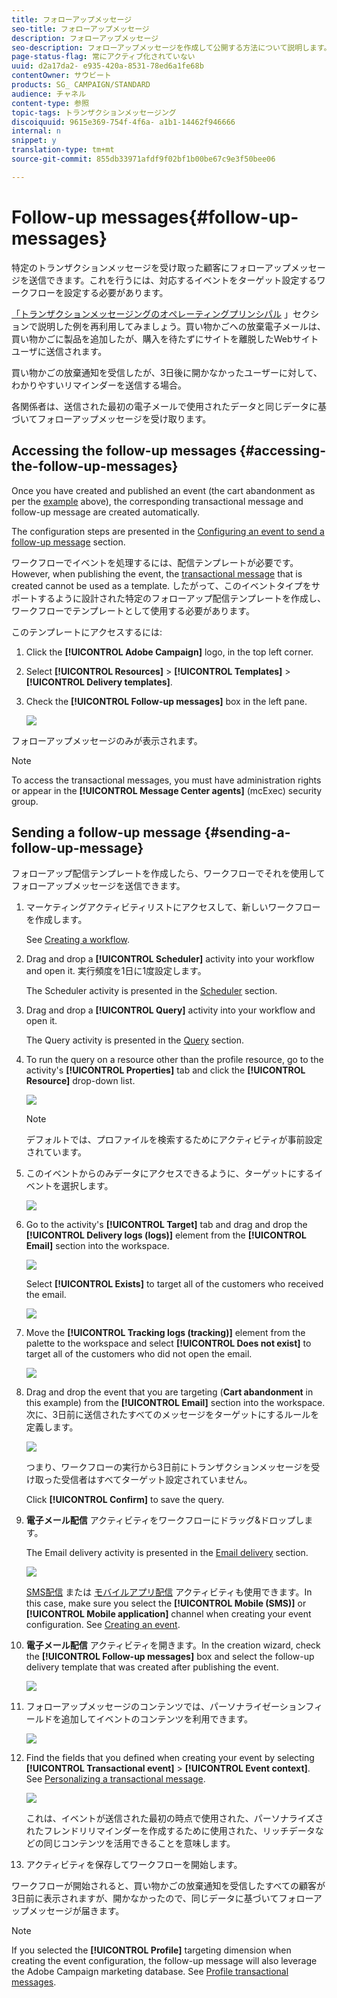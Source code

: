```yaml
---
title: フォローアップメッセージ
seo-title: フォローアップメッセージ
description: フォローアップメッセージ
seo-description: フォローアップメッセージを作成して公開する方法について説明します。
page-status-flag: 常にアクティブ化されていない
uuid: d2a17da2- e935-420a-8531-78ed6a1fe68b
contentOwner: サウビート
products: SG_ CAMPAIGN/STANDARD
audience: チャネル
content-type: 参照
topic-tags: トランザクションメッセージング
discoiquuid: 9615e369-754f-4f6a- a1b1-14462f946666
internal: n
snippet: y
translation-type: tm+mt
source-git-commit: 855db33971afdf9f02bf1b00be67c9e3f50bee06

---
```



# Follow-up messages{#follow-up-messages}

特定のトランザクションメッセージを受け取った顧客にフォローアップメッセージを送信できます。これを行うには、対応するイベントをターゲット設定するワークフローを設定する必要があります。

[「トランザクションメッセージングのオペレーティングプリンシパル](../../channels/using/about-transactional-messaging.md#transactional-messaging-operating-principle) 」セクションで説明した例を再利用してみましょう。買い物かごへの放棄電子メールは、買い物かごに製品を追加したが、購入を待たずにサイトを離脱したWebサイトユーザに送信されます。

買い物かごの放棄通知を受信したが、3日後に開かなかったユーザーに対して、わかりやすいリマインダーを送信する場合。

各関係者は、送信された最初の電子メールで使用されたデータと同じデータに基づいてフォローアップメッセージを受け取ります。

## Accessing the follow-up messages {#accessing-the-follow-up-messages}

Once you have created and published an event (the cart abandonment as per the [example](../../channels/using/about-transactional-messaging.md#transactional-messaging-operating-principle) above), the corresponding transactional message and follow-up message are created automatically.

The configuration steps are presented in the [Configuring an event to send a follow-up message](../../administration/using/configuring-transactional-messaging.md#use-case--configuring-an-event-to-send-a-transactional-message) section.

ワークフローでイベントを処理するには、配信テンプレートが必要です。However, when publishing the event, the [transactional message](../../channels/using/event-transactional-messages.md) that is created cannot be used as a template. したがって、このイベントタイプをサポートするように設計された特定のフォローアップ配信テンプレートを作成し、ワークフローでテンプレートとして使用する必要があります。

このテンプレートにアクセスするには:

1. Click the **[!UICONTROL Adobe Campaign]** logo, in the top left corner.
1. Select **[!UICONTROL Resources]** &gt; **[!UICONTROL Templates]** &gt; **[!UICONTROL Delivery templates]**.
1. Check the **[!UICONTROL Follow-up messages]** box in the left pane.

   ![](assets/message-center_follow-up-search.png)

フォローアップメッセージのみが表示されます。

>[!NOTE]
>
>To access the transactional messages, you must have administration rights or appear in the **[!UICONTROL Message Center agents]** (mcExec) security group.

## Sending a follow-up message {#sending-a-follow-up-message}

フォローアップ配信テンプレートを作成したら、ワークフローでそれを使用してフォローアップメッセージを送信できます。

1. マーケティングアクティビティリストにアクセスして、新しいワークフローを作成します。

   See [Creating a workflow](../../automating/using/building-a-workflow.md#creating-a-workflow).

1. Drag and drop a **[!UICONTROL Scheduler]** activity into your workflow and open it. 実行頻度を1日に1度設定します。

   The Scheduler activity is presented in the [Scheduler](../../automating/using/scheduler.md) section.

1. Drag and drop a **[!UICONTROL Query]** activity into your workflow and open it.

   The Query activity is presented in the [Query](../../automating/using/query.md) section.

1. To run the query on a resource other than the profile resource, go to the activity's **[!UICONTROL Properties]** tab and click the **[!UICONTROL Resource]** drop-down list.

   ![](assets/message-center_follow-up-query-properties.png)

   >[!NOTE]
   >
   >デフォルトでは、プロファイルを検索するためにアクティビティが事前設定されています。

1. このイベントからのみデータにアクセスできるように、ターゲットにするイベントを選択します。

   ![](assets/message-center_follow-up-query-resource.png)

1. Go to the activity's **[!UICONTROL Target]** tab and drag and drop the **[!UICONTROL Delivery logs (logs)]** element from the **[!UICONTROL Email]** section into the workspace.

   ![](assets/message-center_follow-up-delivery-logs.png)

   Select **[!UICONTROL Exists]** to target all of the customers who received the email.

   ![](assets/message-center_follow-up-delivery-logs-exists.png)

1. Move the **[!UICONTROL Tracking logs (tracking)]** element from the palette to the workspace and select **[!UICONTROL Does not exist]** to target all of the customers who did not open the email.

   ![](assets/message-center_follow-up-delivery-and-tracking-logs.png)

1. Drag and drop the event that you are targeting (**Cart abandonment** in this example) from the **[!UICONTROL Email]** section into the workspace. 次に、3日前に送信されたすべてのメッセージをターゲットにするルールを定義します。

   ![](assets/message-center_follow-up-created.png)

   つまり、ワークフローの実行から3日前にトランザクションメッセージを受け取った受信者はすべてターゲット設定されていません。

   Click **[!UICONTROL Confirm]** to save the query.

1. **電子メール配信** アクティビティをワークフローにドラッグ&amp;ドロップします。

   The Email delivery activity is presented in the [Email delivery](../../automating/using/email-delivery.md) section.

   ![](assets/message-center_follow-up-workflow.png)

   [SMS配信](../../automating/using/sms-delivery.md) または [モバイルアプリ配信](../../automating/using/push-notification-delivery.md) アクティビティも使用できます。In this case, make sure you select the **[!UICONTROL Mobile (SMS)]** or **[!UICONTROL Mobile application]** channel when creating your event configuration. See [Creating an event](../../administration/using/configuring-transactional-messaging.md#creating-an-event).

1. **電子メール配信** アクティビティを開きます。In the creation wizard, check the **[!UICONTROL Follow-up messages]** box and select the follow-up delivery template that was created after publishing the event.

   ![](assets/message-center_follow-up-template.png)

1. フォローアップメッセージのコンテンツでは、パーソナライゼーションフィールドを追加してイベントのコンテンツを利用できます。

   ![](assets/message-center_follow-up-content.png)

1. Find the fields that you defined when creating your event by selecting **[!UICONTROL Transactional event]** &gt; **[!UICONTROL Event context]**. See [Personalizing a transactional message](../../channels/using/event-transactional-messages.md#personalizing-a-transactional-message).

   ![](assets/message-center_follow-up-personalization.png)

   これは、イベントが送信された最初の時点で使用された、パーソナライズされたフレンドリリマインダーを作成するために使用された、リッチデータなどの同じコンテンツを活用できることを意味します。

1. アクティビティを保存してワークフローを開始します。

ワークフローが開始されると、買い物かごの放棄通知を受信したすべての顧客が3日前に表示されますが、開かなかったので、同じデータに基づいてフォローアップメッセージが届きます。

>[!NOTE]
>
>If you selected the **[!UICONTROL Profile]** targeting dimension when creating the event configuration, the follow-up message will also leverage the Adobe Campaign marketing database. See [Profile transactional messages](../../channels/using/profile-transactional-messages.md).

